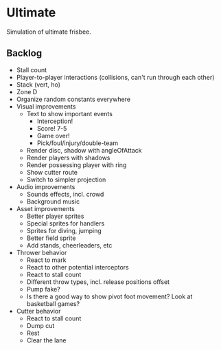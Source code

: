 Ultimate
========

Simulation of ultimate frisbee.

Backlog
-------

- Stall count
- Player-to-player interactions (collisions, can't run through each other)
- Stack (vert, ho)
- Zone D
- Organize random constants everywhere
- Visual improvements
  - Text to show important events
    - Interception!
    - Score! 7-5
    - Game over!
    - Pick/foul/injury/double-team
  - Render disc, shadow with angleOfAttack
  - Render players with shadows
  - Render possessing player with ring
  - Show cutter route
  - Switch to simpler projection
- Audio improvements
  - Sounds effects, incl. crowd
  - Background music
- Asset improvements
  - Better player sprites
  - Special sprites for handlers
  - Sprites for diving, jumping
  - Better field sprite
  - Add stands, cheerleaders, etc
- Thrower behavior
  - React to mark
  - React to other potential interceptors
  - React to stall count
  - Different throw types, incl. release positions offset
  - Pump fake?
  - Is there a good way to show pivot foot movement? Look at basketball games?
- Cutter behavior
  - React to stall count
  - Dump cut
  - Rest
  - Clear the lane
